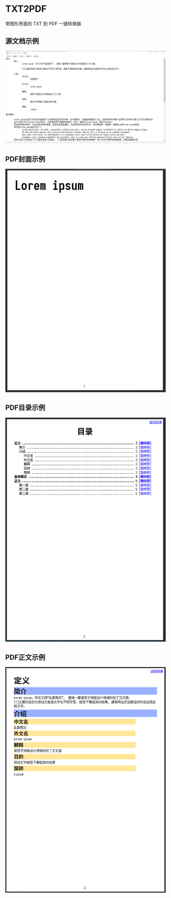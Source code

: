 # TXT2PDF
带图形界面的 TXT 到 PDF 一键转换器

## 源文档示例

![preview](https://github.com/Buggist/TXT2PDF/blob/main/demo/%E6%BA%90%E6%96%87%E6%A1%A3%E7%A4%BA%E4%BE%8B.png?raw=true)

## PDF封面示例

![preview](https://github.com/Buggist/TXT2PDF/blob/main/demo/%E5%B0%81%E9%9D%A2%E7%A4%BA%E4%BE%8B.png?raw=true)

## PDF目录示例

![preview](https://github.com/Buggist/TXT2PDF/blob/main/demo/%E7%9B%AE%E5%BD%95%E7%A4%BA%E4%BE%8B.png?raw=true)

## PDF正文示例

![preview](https://github.com/Buggist/TXT2PDF/blob/main/demo/%E6%AD%A3%E6%96%87%E7%A4%BA%E4%BE%8B.png?raw=true)

